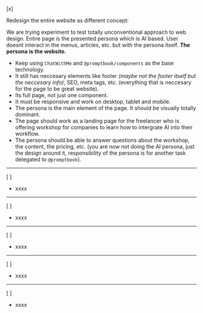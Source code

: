 [x]

Redesign the entire website as different concept:

We are trying experiment to test totally unconventional approach to web design. Entire page is the presented persona which is AI based.
User doesnt interact in the menus, articles, etc. but with the persona itself. **The persona is the website.**


- Keep using `ChatWithMe` and `@promptbook/components` as the base technology.
- It still has neccesary elements like footer *(maybe not the footer itself but the neccesary info)*, SEO, meta tags, etc. (everything that is neccesary for the page to be great website).
- Its full page, not just one component.
- It must be responsive and work on desktop, tablet and mobile.
- The persona is the main element of the page. It should be visually totally dominant.
- The page should work as a landing page for the freelancer who is offering workshop for companies to learn how to intergrate AI into their workflow.
- The persona should be able to answer questions about the workshop, the content, the pricing, etc. (you are now not doing the AI persona, just the design around it, responsibility of the persona is for another task delegated to `@promptbook`).


---


[ ]


- xxxx


---


[ ]


- xxxx


---


[ ]


- xxxx


---


[ ]


- xxxx


---


[ ]


- xxxx